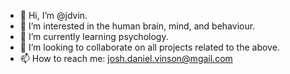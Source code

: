 - 👋 Hi, I’m @jdvin.
- 👀 I’m interested in the human brain, mind, and behaviour.
- 🌱 I’m currently learning psychology.
- 💞️ I’m looking to collaborate on all projects related to the above.
- 📫 How to reach me: josh.daniel.vinson@mgail.com
